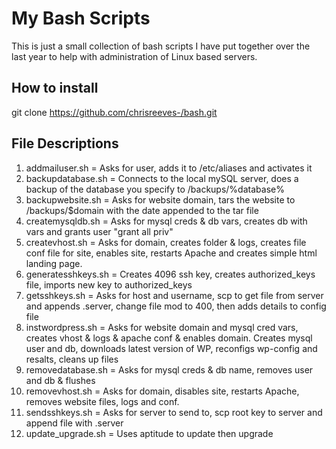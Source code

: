 # My Bash Scripts
This is just a small collection of bash scripts I have put together over the last year to help with administration
of Linux based servers.

## How to install
git clone https://github.com/chrisreeves-/bash.git

## File Descriptions

1. addmailuser.sh = Asks for user, adds it to /etc/aliases and activates it
2. backupdatabase.sh = Connects to the local mySQL server, does a backup of the database you specify to /backups/%database%
3. backupwebsite.sh = Asks for website domain, tars the website to /backups/$domain with the date appended to the tar file
4. createmysqldb.sh = Asks for mysql creds & db vars, creates db with vars and grants user "grant all priv"
5. createvhost.sh = Asks for domain, creates folder & logs, creates file conf file for site, enables site, restarts Apache
and creates simple html landing page.
6. generatesshkeys.sh = Creates 4096 ssh key, creates authorized_keys file, imports new key to authorized_keys
7. getsshkeys.sh = Asks for host and username, scp to get file from server and appends .server, change file mod to 400, then
adds details to config file
8. instwordpress.sh = Asks for website domain and mysql cred vars, creates vhost & logs & apache conf & enables domain.
Creates mysql user and db, downloads latest version of WP, reconfigs wp-config and resalts, cleans up files
9. removedatabase.sh = Asks for mysql creds & db name, removes user and db & flushes
10. removevhost.sh = Asks for domain, disables site, restarts Apache, removes website files, logs and conf.
11. sendsshkeys.sh = Asks for server to send to, scp root key to server and append file with .server
12. update_upgrade.sh = Uses aptitude to update then upgrade
